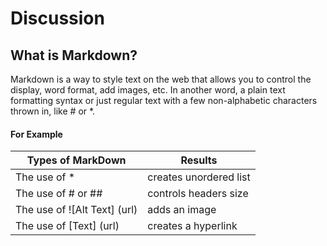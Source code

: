 # Discussion 
## What is Markdown?

Markdown is a way to style text on the web that allows you to control the display, word format, add images, etc. In another word, a plain text formatting syntax or just regular text with a few non-alphabetic characters thrown in, like # or *.


#### For Example 

Types of MarkDown   |   Results
------------------- | ---------
The use of *   | creates unordered list   
The use of # or ## | controls headers size
The use of ![Alt Text] (url) | adds an image
The use of [Text] (url) | creates a hyperlink 
